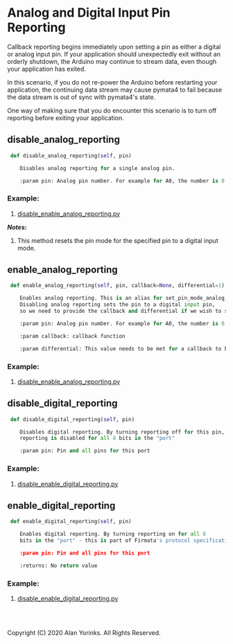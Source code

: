 # Analog and Digital Input Pin  Reporting

Callback reporting begins immediately upon setting a pin as either a digital or analog
input pin. If your application should unexpectedly exit without an orderly shutdown,
the Arduino may continue to stream data, even though your application has exited.

In this scenario, if you do not re-power the Arduino before restarting your application,
the continuing data stream may cause pymata4 to fail because the data stream is out
of sync with pymata4's state.

One way of making sure that you do encounter this scenario is to turn off
reporting before exiting your application.


## disable_analog_reporting

```python
 def disable_analog_reporting(self, pin)

    Disables analog reporting for a single analog pin.

    :param pin: Analog pin number. For example for A0, the number is 0.
```

### Example: 

1. [disable_enable_analog_reporting.py](https://github.com/MrYsLab/pymata4/blob/master/examples/disable_enable_analog_reporting.py) 

***Notes:*** 

1. This method resets the pin mode for the specified pin to a digital input
mode. 


## enable_analog_reporting
```python
 def enable_analog_reporting(self, pin, callback=None, differential=1)

    Enables analog reporting. This is an alias for set_pin_mode_analog_input. 
    Disabling analog reporting sets the pin to a digital input pin, 
    so we need to provide the callback and differential if we wish to specify it.

    :param pin: Analog pin number. For example for A0, the number is 0.

    :param callback: callback function

    :param differential: This value needs to be met for a callback to be invoked.
```

### Example: 

1. [disable_enable_analog_reporting.py](https://github.com/MrYsLab/pymata4/blob/master/examples/disable_enable_analog_reporting.py) 

## disable_digital_reporting
```python
 def disable_digital_reporting(self, pin)

    Disables digital reporting. By turning reporting off for this pin, 
    reporting is disabled for all 8 bits in the "port"

    :param pin: Pin and all pins for this port
```
### Example: 

1. [disable_enable_digital_reporting.py](https://github.com/MrYsLab/pymata4/blob/master/examples/disable_enable_analog_reporting.py) 

## enable_digital_reporting

```python
 def enable_digital_reporting(self, pin)

    Enables digital reporting. By turning reporting on for all 8 
    bits in the "port" - this is part of Firmata's protocol specification.

    :param pin: Pin and all pins for this port

    :returns: No return value

```
### Example: 

1. [disable_enable_digital_reporting.py](https://github.com/MrYsLab/pymata4/blob/master/examples/disable_enable_analog_reporting.py) 


<br>
<br>

Copyright (C) 2020 Alan Yorinks. All Rights Reserved.
